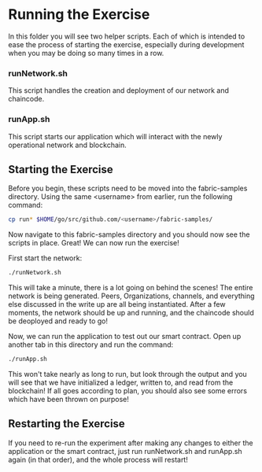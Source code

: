 # Running the Exercise

In this folder you will see two helper scripts. Each of which is intended to ease the process of starting the exercise, especially during development when you may be doing so many times in a row.

### runNetwork.sh
This script handles the creation and deployment of our network and chaincode.

### runApp.sh
This script starts our application which will interact with the newly operational network and blockchain.

## Starting the Exercise
Before you begin, these scripts need to be moved into the fabric-samples directory. Using the same \<username\> from earlier, run the following command:

```bash
cp run* $HOME/go/src/github.com/<username>/fabric-samples/
```

Now navigate to this fabric-samples directory and you should now see the scripts in place. Great! We can now run the exercise!

First start the network:
```bash
./runNetwork.sh
```
This will take a minute, there is a lot going on behind the scenes! The entire network is being generated. Peers, Organizations, channels, and everything else discussed in the write up are all being instantiated. After a few moments, the network should be up and running, and the chaincode should be deoployed and ready to go!

Now, we can run the application to test out our smart contract. Open up another tab in this directory and run the command:
```bash
./runApp.sh
```
 This won't take nearly as long to run, but look through the output and you will see that we have initialized a ledger, written to, and read from the blockchain! If all goes according to plan, you should also see some errors which have been thrown on purpose!

 ## Restarting the Exercise
 If you need to re-run the experiment after making any changes to either the application or the smart contract, just run runNetwork.sh and runApp.sh again (in that order), and the whole process will restart!
